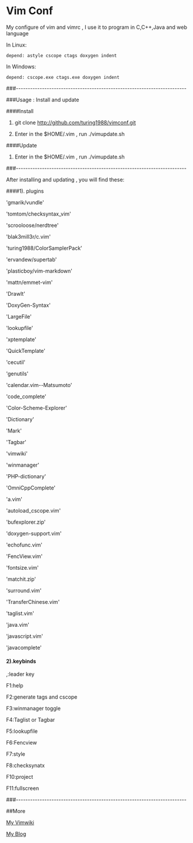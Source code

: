 Vim Conf
=======

My configure of vim and vimrc , I use it to program in C,C++,Java and web language

In Linux:
    
    depend: astyle cscope ctags doxygen indent

In Windows:
    
    depend: cscope.exe ctags.exe doxygen indent

###------------------------------------------------------------------------

###Usage : Install and update

####Install

1. git clone http://github.com/turing1988/vimconf.git

2. Enter in the $HOME/.vim , run ./vimupdate.sh

####Update

1. Enter in the $HOME/.vim , run ./vimupdate.sh

###------------------------------------------------------------------------

After installing and updating , you will find these:

####1). plugins

   'gmarik/vundle'

   'tomtom/checksyntax_vim'

   'scrooloose/nerdtree'

   'blak3mill3r/c.vim'

   'turing1988/ColorSamplerPack'

   'ervandew/supertab'

   'plasticboy/vim-markdown'

   'mattn/emmet-vim'

   'DrawIt'

   'DoxyGen-Syntax'

   'LargeFile'

   'lookupfile'

   'xptemplate'

   'QuickTemplate'

   'cecutil'

   'genutils'

   'calendar.vim--Matsumoto'

   'code_complete'

   'Color-Scheme-Explorer'

   'Dictionary'

   'Mark'

   'Tagbar'

   'vimwiki'

   'winmanager'

   'PHP-dictionary'

   'OmniCppComplete'

   'a.vim'

   'autoload_cscope.vim'

   'bufexplorer.zip'

   'doxygen-support.vim'

   'echofunc.vim'

   'FencView.vim'

   'fontsize.vim'

   'matchit.zip'

   'surround.vim'

   'TransferChinese.vim'

   'taglist.vim'

   'java.vim'

   'javascript.vim'

   'javacomplete'

#### 2).keybinds

   ,:leader key

   F1:help

   F2:generate tags and cscope

   F3:winmanager toggle

   F4:Taglist or Tagbar

   F5:lookupfile

   F6:Fencview

   F7:style

   F8:checksynatx

   F10:project

   F11:fullscreen

###------------------------------------------------------------------------

##More

   [My Vimwiki](http://mturing.com/wiki/wikihtml/Vim%E9%85%8D%E7%BD%AE%E5%A4%87%E6%B3%A8.html)

   [My Blog](http://mturing.com)

